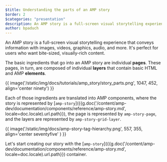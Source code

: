 ```yaml
---
$title: Understanding the parts of an AMP story
$order: 2
$categories: "presentation"
description: An AMP story is a full-screen visual storytelling experience that conveys information with images, videos, graphics, audio, and more. It's perfect for users ...
author: bpaduch
---
```


An AMP story is a full-screen visual storytelling experience that conveys information with images, videos, graphics, audio, and more. It's perfect for users who want bite-sized, visually-rich content.  

The basic ingredients that go into an AMP story are individual **pages**. These pages, in turn, are composed of individual **layers** that contain basic HTML and AMP **elements**.

{{ image('/static/img/docs/tutorials/amp_story/story_parts.png', 1047, 452, align='center ninety') }}

Each of those ingredients are translated into AMP components, where the story is represented by [`amp-story`]({{g.doc('/content/amp-dev/documentation/components/reference/amp-story.md', locale=doc.locale).url.path}}), the page is represented by `amp-story-page`, and the layers are represented by `amp-story-grid-layer`.

{{ image('/static/img/docs/amp-story-tag-hierarchy.png', 557, 355, align='center seventyfive' ) }}

Let's start creating our story with the [`amp-story`]({{g.doc('/content/amp-dev/documentation/components/reference/amp-story.md', locale=doc.locale).url.path}}) container.
